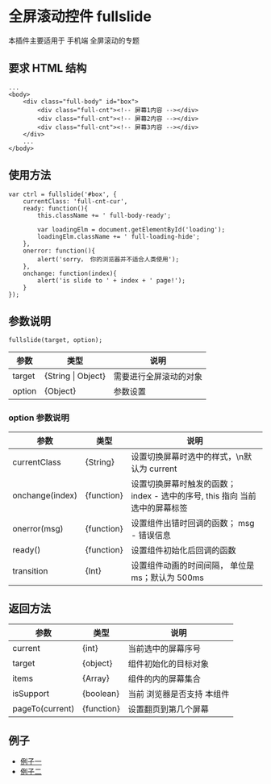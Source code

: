 # 全屏滚动控件 fullslide


本插件主要适用于 手机端 全屏滚动的专题

## 要求 HTML 结构
    ...
    <body>
        <div class="full-body" id="box">
            <div class="full-cnt"><!-- 屏幕1内容 --></div>
            <div class="full-cnt"><!-- 屏幕2内容 --></div>
            <div class="full-cnt"><!-- 屏幕3内容 --></div>
        </div>
        ...
    </body>


## 使用方法
    var ctrl = fullslide('#box', {
        currentClass: 'full-cnt-cur',
        ready: function(){
            this.className += ' full-body-ready';

            var loadingElm = document.getElementById('loading');
            loadingElm.className += ' full-loading-hide';
        },
        onerror: function(){
            alert('sorry， 你的浏览器并不适合人类使用');
        },
        onchange: function(index){
            alert('is slide to ' + index + ' page!');
        }
    });

## 参数说明
    fullslide(target, option);

|参数|类型|说明|
|----|----|----|
|target|{String &verbar; Object}| 需要进行全屏滚动的对象|
|option|{Object}| 参数设置|

### option 参数说明

|参数|类型|说明|
|----|----|----|
|currentClass|{String}|设置切换屏幕时选中的样式，\n默认为 current|
|onchange(index)|{function}|设置切换屏幕时触发的函数； index - 选中的序号, this 指向 当前选中的屏幕标签|
|onerror(msg)|{function}|设置组件出错时回调的函数； msg - 错误信息|
|ready()|{function}|设置组件初始化后回调的函数|
|transition|{Int}|设置组件动画的时间间隔， 单位是 ms；默认为 500ms|

## 返回方法

|参数|类型|说明|
|----|----|----|
|current|{int}|当前选中的屏幕序号|
|target|{object}|组件初始化的目标对象|
|items|{Array}|组件的内的屏幕集合|
|isSupport|{boolean}|当前 浏览器是否支持 本组件|
|pageTo(current)|{function}|设置翻页到第几个屏幕|

## 例子
* [例子一](examples/demo.html)
* [例子二](examples/demo2.html)
